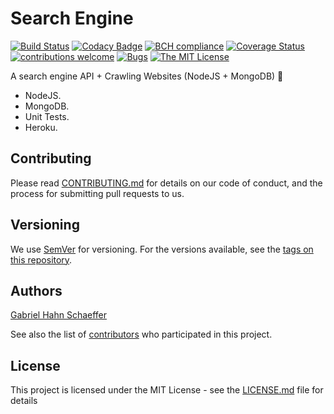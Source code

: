 # Search Engine

[![Build Status](https://travis-ci.com/gabriel-hahn/search-engine.svg?branch=master)](https://travis-ci.com/gabriel-hahn/search-engine) [![Codacy Badge](https://api.codacy.com/project/badge/Grade/80f665bfc0664f19934fd96a275732f7)](https://www.codacy.com/app/gabriel_hahn/search-engine?utm_source=github.com&amp;utm_medium=referral&amp;utm_content=gabriel-hahn/search-engine&amp;utm_campaign=Badge_Grade) [![BCH compliance](https://bettercodehub.com/edge/badge/gabriel-hahn/search-engine?branch=master)](https://bettercodehub.com/) [![Coverage Status](https://coveralls.io/repos/github/gabriel-hahn/search-engine/badge.svg?branch=master)](https://coveralls.io/github/gabriel-hahn/search-engine?branch=master) [![contributions welcome](https://img.shields.io/badge/contributions-welcome-brightgreen.svg?style=flat)](https://github.com/gabriel-hahn/search-engine/pulls) [![Bugs](https://img.shields.io/github/issues/gabriel-hahn/search-engine/bug.svg)](https://github.com/gabriel-hahn/search-engine/issues?utf8=?&q=is%3Aissue+is%3Aopen+label%3Abug) [![The MIT License](https://img.shields.io/badge/license-MIT-blue.svg?style=flat-square)](http://opensource.org/licenses/MIT)

A search engine API + Crawling Websites (NodeJS + MongoDB) :mag_right:

- NodeJS.
- MongoDB.
- Unit Tests.
- Heroku.

## Contributing

Please read [CONTRIBUTING.md](https://gist.github.com/PurpleBooth/b24679402957c63ec426) for details on our code of conduct, and the process for submitting pull requests to us.

## Versioning

We use [SemVer](http://semver.org/) for versioning. For the versions available, see the [tags on this repository](https://github.com/search-engine/tags).

## Authors

[Gabriel Hahn Schaeffer](https://github.com/gabriel-hahn/)

See also the list of [contributors](https://github.com/gabriel-hahn/search-engine/contributors) who participated in this project.

## License

This project is licensed under the MIT License - see the [LICENSE.md](LICENSE.md) file for details
